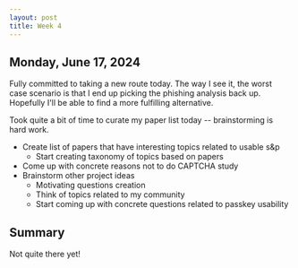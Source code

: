 ```yaml
---
layout: post
title: Week 4
---
```


## Monday, June 17, 2024

Fully committed to taking a new route today. The way I see it, the worst case scenario is that I end up picking the phishing analysis back up. Hopefully I'll be able to find a more fulfilling alternative.

Took quite a bit of time to curate my paper list today -- brainstorming is hard work.

- Create list of papers that have interesting topics related to usable s&p
  - Start creating taxonomy of topics based on papers
- Come up with concrete reasons not to do CAPTCHA study
- Brainstorm other project ideas
  - Motivating questions creation
  - Think of topics related to my community
  - Start coming up with concrete questions related to passkey usability

## Summary

Not quite there yet!
